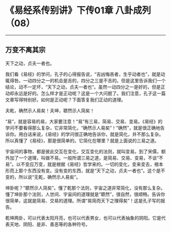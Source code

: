 # 《易经系传别讲》下传01章 八卦成列（08）

------

## 万变不离其宗

天下之动，贞夫一者也。

我们看《易经》的学问，孔子的心得报告说，“吉凶悔吝者，生乎动者也”，就是动辄得咎。一动四分之一的机会是吉的，四分之三是不吉的。但是这里告诉我们一个结论，动不一定坏，“天下之动，贞夫一者也”。虽然一动四分之一是好的，但是正动却永远是好的。怎么样才是正动呢？这是一个大问题了。我们注意，孔子这一篇文章写得特别好。如何是正动呢？下面答复我们正动的道理。

夫乾，确然示人易矣！夫坤，聩然示人简矣！

“易”，就是容易的易，大家要注意！“易”有三易，简易、交易、变易。《易经》的学问不要看得那么复杂，它非常简化，“确然示人易矣”！“确然”，就是很正确地告诉你。用白话来说，《易经》的学问很正确地告诉你，就是简化，并不那么复杂。所以真懂了《易经》，那是很简单的。它简化在哪里？就是上面说的三易之道。

宇宙间的事物，都是彼此交互在变化，交互变化的法则，就叫变易。到了宋儒，额外加了一个道理，叫做不易。一般所谓三易之道，是简易、交易、变易，不谈“不易”。以不变应万变，就是根据《易经》哲学来的。一切的变化，变来变去，根本形而上那个东西没有变。没有变的东西，就是“天下之动，贞夫一者也”。这个是不变的，所以说“无乾，确然示人易矣”。

坤卦呢？“聩然示人简矣”。懂了乾那个法则，宇宙之道非常简化，没有那么复杂。懂了坤卦那个法则，人世间、宇宙间的道理就是“聩然”，很自然，很顺畅。告诉你很简单，这就是简易、交易的道理。所谓“易简而天下之理得矣”！这是孔子写的报告。

乾坤两卦，可以代表太阳月亮，也可以代表男女，也可以代表抽象的阴阳。它是代表天地、阴阳、是非、善恶等的各种符号。